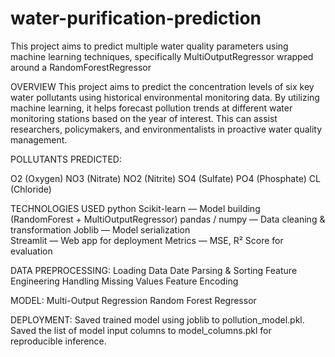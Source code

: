# water-purification-prediction
This project aims to predict multiple water quality parameters using machine learning techniques, specifically MultiOutputRegressor wrapped around a RandomForestRegressor

OVERVIEW
This project aims to predict the concentration levels of six key water pollutants using historical environmental monitoring data. By utilizing machine learning, it helps forecast pollution trends at different water monitoring stations based on the year of interest. This can assist researchers, policymakers, and environmentalists in proactive water quality management.

POLLUTANTS PREDICTED:

O2 (Oxygen)
NO3 (Nitrate)
NO2 (Nitrite)
SO4 (Sulfate)
PO4 (Phosphate)
CL (Chloride)

 TECHNOLOGIES USED
  python 
  Scikit-learn — Model building (RandomForest + MultiOutputRegressor)
  pandas / numpy — Data cleaning & transformation
  Joblib — Model serialization  
  Streamlit — Web app for deployment
  Metrics — MSE, R² Score for evaluation

DATA PREPROCESSING:
Loading Data
Date Parsing & Sorting
Feature Engineering
Handling Missing Values
Feature Encoding

MODEL:
 Multi-Output Regression
 Random Forest Regressor

DEPLOYMENT:
Saved trained model using joblib to pollution_model.pkl.
Saved the list of model input columns to model_columns.pkl for reproducible inference.
